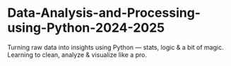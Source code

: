 # Data-Analysis-and-Processing-using-Python-2024-2025
Turning raw data into insights using Python — stats, logic &amp; a bit of magic. Learning to clean, analyze &amp; visualize like a pro.
